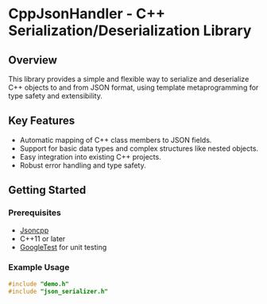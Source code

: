 # CppJsonHandler - C++ Serialization/Deserialization Library

## Overview
This library provides a simple and flexible way to serialize and deserialize C++ objects to and from JSON format, using template metaprogramming for type safety and extensibility.

## Key Features
- Automatic mapping of C++ class members to JSON fields.
- Support for basic data types and complex structures like nested objects.
- Easy integration into existing C++ projects.
- Robust error handling and type safety.

## Getting Started

### Prerequisites
- [Jsoncpp](https://github.com/open-source-parsers/jsoncpp)
- C++11 or later
- [GoogleTest](https://github.com/google/googletest) for unit testing

### Example Usage

```cpp
#include "demo.h"
#include "json_serializer.h"
